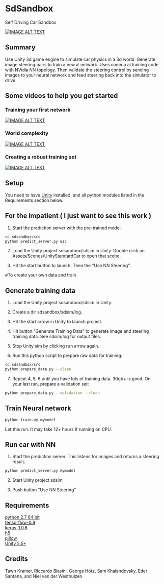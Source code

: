 # SdSandbox

Self Driving Car Sandbox


[![IMAGE ALT TEXT](https://img.youtube.com/vi/e0AFMilaeMI/0.jpg)](https://www.youtube.com/watch?v=e0AFMilaeMI "self driving car sim")


## Summary

Use Unity 3d game engine to simulate car physics in a 3d world. 
Generate image steering pairs to train a neural network. Uses comma ai training code with NVidia NN topology.
Then validate the steering control by sending images to your neural network and feed steering back into the simulator to drive.

## Some videos to help you get started

### Training your first network
[![IMAGE ALT TEXT](https://img.youtube.com/vi/oe7fYuYw8GY/0.jpg)](https://www.youtube.com/watch?v=oe7fYuYw8GY "Getting Started w sdsandbox")

### World complexity
[![IMAGE ALT TEXT](https://img.youtube.com/vi/FhAKaH3ysow/0.jpg)](https://www.youtube.com/watch?v=FhAKaH3ysow "Making a more interesting world.")

### Creating a robust training set

[![IMAGE ALT TEXT](https://img.youtube.com/vi/_h8l7qoT4zQ/0.jpg)](https://www.youtube.com/watch?v=_h8l7qoT4zQ "Creating a robust sdc.")

## Setup

You need to have [Unity](https://unity3d.com/get-unity/download) installed, and all python modules listed in the Requirements section below.



## For the impatient ( I just want to see this work )

1) Start the prediction server with the pre-trained model. 

```bash
cd sdsandbox/src
python predict_server.py usc
```

2) Load the Unity project sdsandbox/sdsim in Unity. Double click on Assets/Scenes/UnityStandardCar to open that scene.  

3) Hit the start button to launch. Then the "Use NN Steering".  


#To create your own data and train

## Generate training data

1) Load the Unity project sdsandbox/sdsim in Unity.  

2) Create a dir sdsandbox/sdsim/log.  

3) Hit the start arrow in Unity to launch project.  

4) Hit button "Generate Training Data" to generate image and steering training data. See sdsim/log for output files.  

5) Stop Unity sim by clicking run arrow again.  

6) Run this python script to prepare raw data for training:  

```bash
cd sdsandbox/src
python prepare_data.py --clean
```

7) Repeat 4, 5, 6 until you have lots of training data. 30gb+ is good. On your last run, prepare a validation set:  

```bash
python prepare_data.py --validation --clean
```



## Train Neural network

```bash
python train.py mymodel
```

Let this run. It may take 12+ hours if running on CPU.  



## Run car with NN

1) Start the prediction server. This listens for images and returns a steering result.  

```bash
python predict_server.py mymodel
```

2) Start Unity project sdsim  

3) Push button "Use NN Steering"  



## Requirements
[python 2.7 64 bit](https://www.python.org/)  
[tensorflow-0.9](https://github.com/tensorflow/tensorflow)  
[keras-1.0.6](https://github.com/fchollet/keras)   
[h5](http://www.h5py.org/)  
[pillow](https://python-pillow.org/)  
[Unity 5.5+](https://unity3d.com/get-unity/download)  

## Credits

Tawn Kramer, Riccardo Biasini, George Hotz, Sam Khalandovsky, Eder Santana, and Niel van der Westhuizen  

